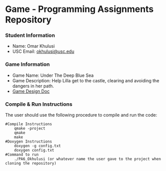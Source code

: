 # Game - Programming Assignments Repository
### Student Information
  + Name: Omar Khulusi
  + USC Email: okhulusi@usc.edu

### Game Information
  + Game Name: Under The Deep Blue Sea
  + Game Description: Help Lilla get to the castle, clearing and avoiding the dangers in her path.
  + [Game Design Doc](GameDesignDoc.md)


### Compile & Run Instructions
The user should use the following procedure to compile and run the code:
```shell
#Compile Instructions
	qmake -project
	qmake
	make
#Doxygen Instructions
	doxygen -g config.txt
	doxygen config.txt
#Command to run
	./PA6_Okhulusi (or whatever name the user gave to the project when cloning the repository)
```
